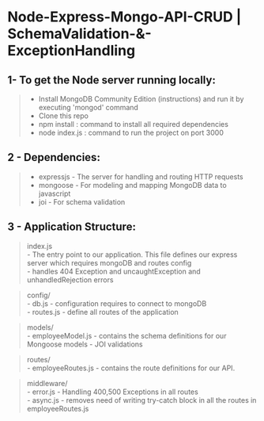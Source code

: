 

# Node-Express-Mongo-API-CRUD | SchemaValidation-&-ExceptionHandling


## 1- To get the Node server running locally:   

  > - Install MongoDB Community Edition (instructions) and run it by executing 'mongod' command  
  > - Clone this repo  
  > - npm install   :  command to install all required dependencies  
  > - node index.js : command to run the project on port 3000  


## 2 - Dependencies:   

  > - expressjs - The server for handling and routing HTTP requests
  > - mongoose  - For modeling and mapping MongoDB data to javascript
  > - joi       - For schema validation
 
## 3 - Application Structure:   

  > index.js  
      - The entry point to our application. This file defines our express server which requires mongoDB and routes config  
      - handles 404 Exception and uncaughtException and unhandledRejection errors
     
  > config/   
    - db.js     - configuration requires to connect to mongoDB  
    - routes.js - define all routes of the application
  
  > models/    
    - employeeModel.js - contains the schema definitions for our Mongoose models
    - JOI validations 

  >routes/  
    - employeeRoutes.js - contains the route definitions for our API.
 
  >middleware/  
    - error.js - Handling 400,500 Exceptions in all routes   
    - async.js - removes need of writing try-catch block in all the routes in employeeRoutes.js 
